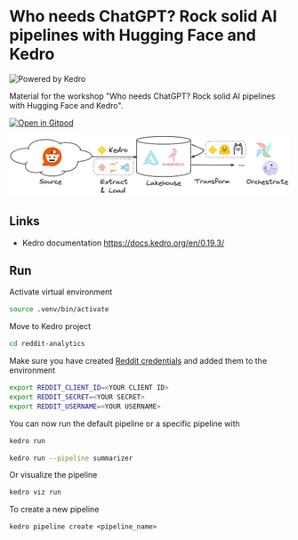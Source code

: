 # Who needs ChatGPT? Rock solid AI pipelines with Hugging Face and Kedro

![Powered by Kedro](https://img.shields.io/badge/powered_by-kedro-ffc900?logo=kedro)

Material for the workshop "Who needs ChatGPT? Rock solid AI pipelines with Hugging Face and Kedro".

[![Open in Gitpod](https://gitpod.io/button/open-in-gitpod.svg)](https://gitpod.io/#https://github.com/ArnoutVerboven/workshop-kedro-huggingface/)

![Architecture](./kedro-hf.png)

## Links

- Kedro documentation https://docs.kedro.org/en/0.19.3/


## Run

Activate virtual environment

```bash
source .venv/bin/activate
```

Move to Kedro project

```bash
cd reddit-analytics
```

Make sure you have created [Reddit credentials](https://www.reddit.com/prefs/apps) and added them to the environment

```bash
export REDDIT_CLIENT_ID=<YOUR CLIENT ID>
export REDDIT_SECRET=<YOUR SECRET>
export REDDIT_USERNAME=<YOUR USERNAME>
```

You can now run the default pipeline or a specific pipeline with

```bash
kedro run
```

```bash
kedro run --pipeline summarizer
```

Or visualize the pipeline

```bash
kedro viz run
```


To create a new pipeline 

```
kedro pipeline create <pipeline_name>
```